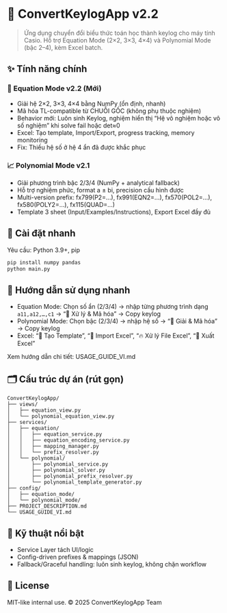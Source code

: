 # 🧮 ConvertKeylogApp v2.2

> Ứng dụng chuyển đổi biểu thức toán học thành keylog cho máy tính Casio. Hỗ trợ Equation Mode (2×2, 3×3, 4×4) và Polynomial Mode (bậc 2–4), kèm Excel batch.

## ✨ Tính năng chính

### 🧠 Equation Mode v2.2 (Mới)
- Giải hệ 2×2, 3×3, 4×4 bằng NumPy (ổn định, nhanh)
- Mã hóa TL-compatible từ CHUỖI GỐC (không phụ thuộc nghiệm)
- Behavior mới: Luôn sinh Keylog, nghiệm hiển thị “Hệ vô nghiệm hoặc vô số nghiệm” khi solve fail hoặc det≈0
- Excel: Tạo template, Import/Export, progress tracking, memory monitoring
- Fix: Thiếu hệ số ở hệ 4 ẩn đã được khắc phục

### 📈 Polynomial Mode v2.1
- Giải phương trình bậc 2/3/4 (NumPy + analytical fallback)
- Hỗ trợ nghiệm phức, format a ± bi, precision cấu hình được
- Multi-version prefix: fx799(P2=…), fx991(EQN2=…), fx570(POL2=…), fx580(POLY2=…), fx115(QUAD=…)
- Template 3 sheet (Input/Examples/Instructions), Export Excel đầy đủ

## 🚀 Cài đặt nhanh

Yêu cầu: Python 3.9+, pip

```bash
pip install numpy pandas
python main.py
```

## 📖 Hướng dẫn sử dụng nhanh

- Equation Mode: Chọn số ẩn (2/3/4) → nhập từng phương trình dạng `a11,a12,…,c1` → “🚀 Xử lý & Mã hóa” → Copy keylog
- Polynomial Mode: Chọn bậc (2/3/4) → nhập hệ số → “🚀 Giải & Mã hóa” → Copy keylog
- Excel: “📝 Tạo Template”, “📁 Import Excel”, “🔥 Xử lý File Excel”, “💾 Xuất Excel”

Xem hướng dẫn chi tiết: USAGE_GUIDE_VI.md

## 🗂️ Cấu trúc dự án (rút gọn)
```
ConvertKeylogApp/
├── views/
│   ├── equation_view.py
│   └── polynomial_equation_view.py
├── services/
│   ├── equation/
│   │   ├── equation_service.py
│   │   ├── equation_encoding_service.py
│   │   ├── mapping_manager.py
│   │   └── prefix_resolver.py
│   └── polynomial/
│       ├── polynomial_service.py
│       ├── polynomial_solver.py
│       ├── polynomial_prefix_resolver.py
│       └── polynomial_template_generator.py
├── config/
│   ├── equation_mode/
│   └── polynomial_mode/
├── PROJECT_DESCRIPTION.md
└── USAGE_GUIDE_VI.md
```

## 🔧 Kỹ thuật nổi bật
- Service Layer tách UI/logic
- Config-driven prefixes & mappings (JSON)
- Fallback/Graceful handling: luôn sinh keylog, không chặn workflow

## 📄 License
MIT-like internal use. © 2025 ConvertKeylogApp Team
